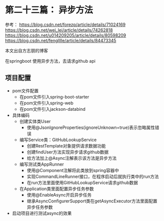 # 第二十三篇： 异步方法

参考：
https://blog.csdn.net/forezp/article/details/71024169
https://blog.csdn.net/wei_lei/article/details/74262818
https://blog.csdn.net/u014209205/article/details/80598209
https://blog.csdn.net/fenglllle/article/details/84473345

本文出自方志朋的博客

在springboot 使用异步方法，去请求github api

项目配置
---

* pom文件配置
    * 在pom文件引入spring-boot-starter
    * 在pom文件引入spring-web
    * 在pom文件引入jackson-databind
* 具体编码
    * 创建实体类User 
        * 使用@JsonIgnoreProperties(ignoreUnknown=true)表示忽略属性错误
    * 编写Service类：GitHubLookupService
        * 创建RestTemplate对象提供请求数据功能
        * 创建findUser方法实现异步请求github数据
        * 给方法加上@Async注解表示该方法是异步方法
    * 编写测试类AppRunner
        * 使用@Component注解将此类放到spring容器中
        * 实现CommandLineRunner接口，在程序启动后就执行类中的run方法
        * 在run方法里面使用GitHubLookupService请求github数据
    * 在Application类里面配置异步任务参数
        * 使用@EnableAsync开启异步任务
        * 继承AsyncConfigurerSupport类在getAsyncExecutor方法里面配置异步任务参数
* 启动项目进行测试async的效果
       


